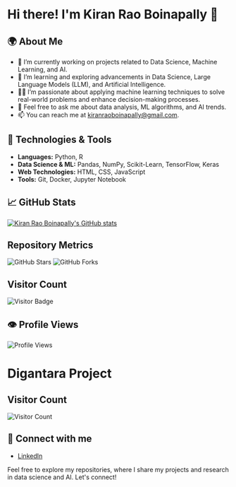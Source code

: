 
# Hi there! I'm Kiran Rao Boinapally 👋

## 🌍 About Me
- 🔭 I’m currently working on projects related to Data Science, Machine Learning, and AI.
- 🌱 I’m learning and exploring advancements in Data Science, Large Language Models (LLM), and Artificial Intelligence.
- 👨‍💻 I’m passionate about applying machine learning techniques to solve real-world problems and enhance decision-making processes.
- 💬 Feel free to ask me about data analysis, ML algorithms, and AI trends.
- 📫 You can reach me at [kiranraoboinapally@gmail.com](mailto:kiranraoboinapally@gmail.com).

## 🚀 Technologies & Tools
- **Languages:** Python, R
- **Data Science & ML:** Pandas, NumPy, Scikit-Learn, TensorFlow, Keras
- **Web Technologies:** HTML, CSS, JavaScript
- **Tools:** Git, Docker, Jupyter Notebook

## 📈 GitHub Stats
[![Kiran Rao Boinapally's GitHub stats](https://github-readme-stats.vercel.app/api?username=kiranraoboinapally&show_icons=true&count_private=true&theme=dark)](https://github.com/kiranraoboinapally)


## Repository Metrics

![GitHub Stars](https://img.shields.io/github/stars/kiranraoboinapally/digantaraproject?style=social)
![GitHub Forks](https://img.shields.io/github/forks/kiranraoboinapally/digantaraproject?style=social)

## Visitor Count

![Visitor Badge](https://visitor-badge.glitch.me/badge?page_id=kiranraoboinapally.digantaraproject)


## 👁️ Profile Views
![Profile Views](https://komarev.com/ghpvc/?username=kiranraoboinapally)


# Digantara Project

## Visitor Count

![Visitor Count](https://hits.seeyour.website/api/count/incr/badge.svg?url=https%3A%2F%2Fgithub.com%2Fkiranraoboinapally%2Fdigantaraproject)


## 🔗 Connect with me
- [LinkedIn](https://www.linkedin.com/in/kiranrao07)

Feel free to explore my repositories, where I share my projects and research in data science and AI. Let's connect!








<!---
kiranraoboinapally/kiranraoboinapally is a ✨ special ✨ repository because its `README.md` (this file) appears on your GitHub profile.
You can click the Preview link to take a look at your changes.
--->
